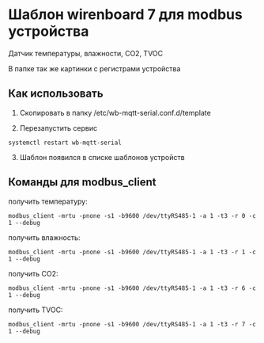 # Шаблон wirenboard 7 для modbus устройства

Датчик температуры, влажности, CO2, TVOC 

В папке так же картинки с регистрами устройства


## Как использовать 

1. Скопировать в папку /etc/wb-mqtt-serial.conf.d/template

2. Перезапустить сервис 
```
systemctl restart wb-mqtt-serial
```
3. Шаблон появился в списке шаблонов устройств

## Команды для modbus_client
получить температуру:

```
modbus_client -mrtu -pnone -s1 -b9600 /dev/ttyRS485-1 -a 1 -t3 -r 0 -c 1 --debug
```


получить влажность:
```
modbus_client -mrtu -pnone -s1 -b9600 /dev/ttyRS485-1 -a 1 -t3 -r 1 -c 1 --debug

```

получить CO2:
```
modbus_client -mrtu -pnone -s1 -b9600 /dev/ttyRS485-1 -a 1 -t3 -r 6 -c 1 --debug
```

получить TVOC:
```
modbus_client -mrtu -pnone -s1 -b9600 /dev/ttyRS485-1 -a 1 -t3 -r 7 -c 1 --debug
```
